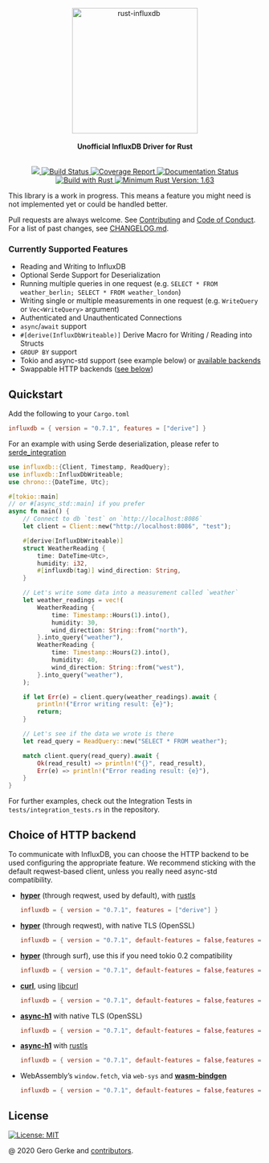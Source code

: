 <div align="center">
    <br/>
    <img
        alt="rust-influxdb"
        src="https://i.imgur.com/4k7l8XJ.png"
        width=250px />
    <br/>
    <br/>
    <strong>Unofficial InfluxDB Driver for Rust</strong>
</div>
<br/>
<p align="center">
    <a href="https://crates.io/crates/influxdb">
        <img src="https://img.shields.io/crates/v/influxdb.svg"/>
    </a>
    <a href="https://github.com/influxdb-rs/influxdb-rust/actions/workflows/rust.yml">
        <img src="https://github.com/influxdb-rs/influxdb-rust/actions/workflows/rust.yml/badge.svg" alt='Build Status' />
    </a>
    <a href="https://influxdb-rs.github.io/influxdb-rust/tarpaulin-report.html">
        <img src="https://influxdb-rs.github.io/influxdb-rust/coverage.svg" alt="Coverage Report" />
    </a>
    <a href="https://docs.rs/influxdb">
        <img src="https://docs.rs/influxdb/badge.svg" alt='Documentation Status' />
    </a>
    <a href="https://www.rust-lang.org/en-US/">
        <img src="https://img.shields.io/badge/Made%20with-Rust-orange.svg" alt='Build with Rust' />
    </a>
    <a href="https://blog.rust-lang.org/2022/08/11/Rust-1.63.0.html">
        <img src="https://img.shields.io/badge/rustc-1.63+-yellow.svg" alt='Minimum Rust Version: 1.63' />
    </a>
</p>

This library is a work in progress. This means a feature you might need is not implemented yet or could be handled better.

Pull requests are always welcome. See [Contributing][__link0] and [Code of Conduct][__link1]. For a list of past changes, see [CHANGELOG.md][__link2].


### Currently Supported Features

 - Reading and Writing to InfluxDB
 - Optional Serde Support for Deserialization
 - Running multiple queries in one request (e.g. `SELECT * FROM weather_berlin; SELECT * FROM weather_london`)
 - Writing single or multiple measurements in one request (e.g. `WriteQuery` or `Vec<WriteQuery>` argument)
 - Authenticated and Unauthenticated Connections
 - `async`/`await` support
 - `#[derive(InfluxDbWriteable)]` Derive Macro for Writing / Reading into Structs
 - `GROUP BY` support
 - Tokio and async-std support (see example below) or [available backends][__link3]
 - Swappable HTTP backends ([see below](#Choice-of-HTTP-backend))


## Quickstart

Add the following to your `Cargo.toml`


```toml
influxdb = { version = "0.7.1", features = ["derive"] }
```

For an example with using Serde deserialization, please refer to [serde_integration][__link4]


```rust
use influxdb::{Client, Timestamp, ReadQuery};
use influxdb::InfluxDbWriteable;
use chrono::{DateTime, Utc};

#[tokio::main]
// or #[async_std::main] if you prefer
async fn main() {
    // Connect to db `test` on `http://localhost:8086`
    let client = Client::new("http://localhost:8086", "test");

    #[derive(InfluxDbWriteable)]
    struct WeatherReading {
        time: DateTime<Utc>,
        humidity: i32,
        #[influxdb(tag)] wind_direction: String,
    }

    // Let's write some data into a measurement called `weather`
    let weather_readings = vec!(
        WeatherReading {
            time: Timestamp::Hours(1).into(),
            humidity: 30,
            wind_direction: String::from("north"),
        }.into_query("weather"),
        WeatherReading {
            time: Timestamp::Hours(2).into(),
            humidity: 40,
            wind_direction: String::from("west"),
        }.into_query("weather"),
    );

    if let Err(e) = client.query(weather_readings).await {
        println!("Error writing result: {e}");
        return;
    }

    // Let's see if the data we wrote is there
    let read_query = ReadQuery::new("SELECT * FROM weather");

    match client.query(read_query).await {
        Ok(read_result) => println!("{}", read_result),
        Err(e) => println!("Error reading result: {e}"),
    }
}
```

For further examples, check out the Integration Tests in `tests/integration_tests.rs` in the repository.


## Choice of HTTP backend

To communicate with InfluxDB, you can choose the HTTP backend to be used configuring the appropriate feature. We recommend sticking with the default reqwest-based client, unless you really need async-std compatibility.

 - **[hyper][__link5]** (through reqwest, used by default), with [rustls][__link6]
	```toml
	influxdb = { version = "0.7.1", features = ["derive"] }
	```
	
	
 - **[hyper][__link7]** (through reqwest), with native TLS (OpenSSL)
	```toml
	influxdb = { version = "0.7.1", default-features = false,features = ["derive", "use-serde", "reqwest-client"] }
	```
	
	
 - **[hyper][__link8]** (through surf), use this if you need tokio 0.2 compatibility
	```toml
	influxdb = { version = "0.7.1", default-features = false,features = ["derive", "use-serde", "hyper-client"] }
	```
	
	
 - **[curl][__link9]**, using [libcurl][__link10]
	```toml
	influxdb = { version = "0.7.1", default-features = false,features = ["derive", "use-serde", "curl-client"] }
	```
	
	
 - **[async-h1][__link11]** with native TLS (OpenSSL)
	```toml
	influxdb = { version = "0.7.1", default-features = false,features = ["derive", "use-serde", "h1-client"] }
	```
	
	
 - **[async-h1][__link12]** with [rustls][__link13]
	```toml
	influxdb = { version = "0.7.1", default-features = false,features = ["derive", "use-serde", "h1-client-rustls"] }
	```
	
	
 - WebAssembly’s `window.fetch`, via `web-sys` and **[wasm-bindgen][__link14]**
	```toml
	influxdb = { version = "0.7.1", default-features = false,features = ["derive", "use-serde", "wasm-client"] }
	```
	
	


## License

[![License: MIT][__link15]][__link16]



@ 2020 Gero Gerke and [contributors].

 [contributors]: https://github.com/influxdb-rs/influxdb-rust/graphs/contributors
 [__cargo_doc2readme_dependencies_info]: ggGkYW0BYXSEG64av5CnNoNoGw8lPMr2b0MoG44uU0T70vGSG7osgcbjN7SoYXKEG_D2JHss1jsUG6eXkB7MmDoIG9miwB7MgvlwG_-cxCbQ3T7bYWSBgmhpbmZsdXhkYmUwLjcuMQ
 [__link0]: https://github.com/influxdb-rs/influxdb-rust/blob/main/CONTRIBUTING.md
 [__link1]: https://github.com/influxdb-rs/influxdb-rust/blob/main/CODE_OF_CONDUCT.md
 [__link10]: https://curl.se/libcurl/
 [__link11]: https://github.com/http-rs/async-h1
 [__link12]: https://github.com/http-rs/async-h1
 [__link13]: https://github.com/ctz/rustls
 [__link14]: https://github.com/rustwasm/wasm-bindgen
 [__link15]: https://img.shields.io/badge/License-MIT-yellow.svg
 [__link16]: https://opensource.org/licenses/MIT
 [__link2]: https://github.com/influxdb-rs/influxdb-rust/blob/main/CHANGELOG.md
 [__link3]: https://github.com/influxdb-rs/influxdb-rust/blob/main/influxdb/Cargo.toml
 [__link4]: https://docs.rs/influxdb/0.7.1/influxdb/?search=integrations::serde_integration
 [__link5]: https://github.com/hyperium/hyper
 [__link6]: https://github.com/ctz/rustls
 [__link7]: https://github.com/hyperium/hyper
 [__link8]: https://github.com/hyperium/hyper
 [__link9]: https://github.com/alexcrichton/curl-rust

